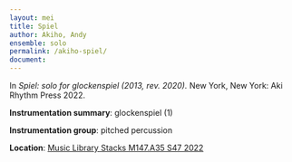 ```yaml
---
layout: mei
title: Spiel
author: Akiho, Andy
ensemble: solo
permalink: /akiho-spiel/
document: 
---
```


In *Spiel: solo for glockenspiel (2013, rev. 2020).* New York, New York: Aki Rhythm Press 2022.

**Instrumentation summary**: glockenspiel (1)

**Instrumentation group**: pitched percussion

**Location**: <a href="https://tufts.primo.exlibrisgroup.com/permalink/01TUN_INST/1kc9gia/alma991018897373203851" target="_blank">Music Library Stacks M147.A35 S47 2022</a>